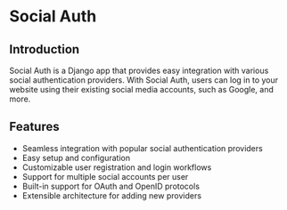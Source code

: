 # Social Auth

## Introduction
Social Auth is a Django app that provides easy integration with various social authentication providers. With Social Auth, users can log in to your website using their existing social media accounts, such as Google, and more.

## Features
- Seamless integration with popular social authentication providers
- Easy setup and configuration
- Customizable user registration and login workflows
- Support for multiple social accounts per user
- Built-in support for OAuth and OpenID protocols
- Extensible architecture for adding new providers

